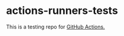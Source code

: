 # actions-runners-tests

This is a testing repo for [GitHub Actions.](https://github.com/features/actions)
